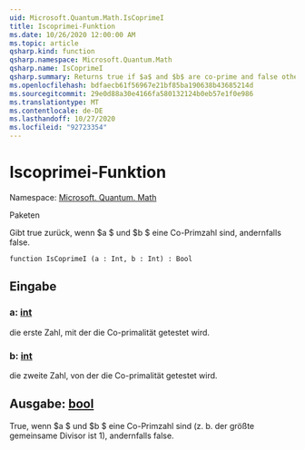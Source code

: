 ```yaml
---
uid: Microsoft.Quantum.Math.IsCoprimeI
title: Iscoprimei-Funktion
ms.date: 10/26/2020 12:00:00 AM
ms.topic: article
qsharp.kind: function
qsharp.namespace: Microsoft.Quantum.Math
qsharp.name: IsCoprimeI
qsharp.summary: Returns true if $a$ and $b$ are co-prime and false otherwise.
ms.openlocfilehash: bdfaecb61f56967e21bf85ba190638b43685214d
ms.sourcegitcommit: 29e0d88a30e4166fa580132124b0eb57e1f0e986
ms.translationtype: MT
ms.contentlocale: de-DE
ms.lasthandoff: 10/27/2020
ms.locfileid: "92723354"
---
```

# <a name="iscoprimei-function"></a>Iscoprimei-Funktion

Namespace: [Microsoft. Quantum. Math](xref:Microsoft.Quantum.Math)

Paketen [](https://nuget.org/packages/)


Gibt true zurück, wenn $a $ und $b $ eine Co-Primzahl sind, andernfalls false.

```qsharp
function IsCoprimeI (a : Int, b : Int) : Bool
```


## <a name="input"></a>Eingabe

### <a name="a--int"></a>a: [int](xref:microsoft.quantum.lang-ref.int)

die erste Zahl, mit der die Co-primalität getestet wird.


### <a name="b--int"></a>b: [int](xref:microsoft.quantum.lang-ref.int)

die zweite Zahl, von der die Co-primalität getestet wird.



## <a name="output--bool"></a>Ausgabe: [bool](xref:microsoft.quantum.lang-ref.bool)

True, wenn $a $ und $b $ eine Co-Primzahl sind (z. b. der größte gemeinsame Divisor ist 1), andernfalls false.